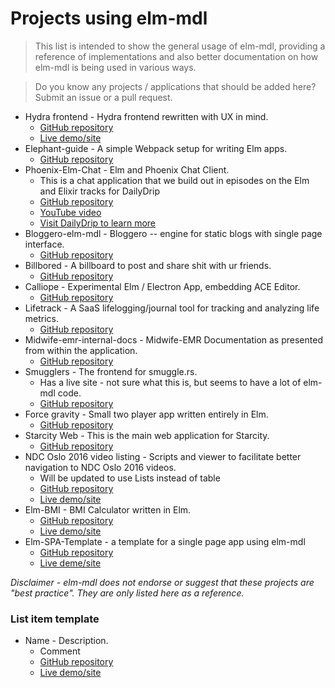 # Projects using elm-mdl

> This list is intended to show the general usage of elm-mdl, providing a reference of implementations and also better documentation on how elm-mdl is being used in various ways.

> Do you know any projects / applications that should be added here? Submit an issue or a pull request.

* Hydra frontend - Hydra frontend rewritten with UX in mind.
    * [GitHub repository](https://github.com/domenkozar/hydra-frontend)
    * [Live demo/site](http://hydra-frontend.domenkozar.com/)
* Elephant-guide - A simple Webpack setup for writing Elm apps.
    * [GitHub repository](https://github.com/IwalkAlone/elephant-guide)
* Phoenix-Elm-Chat - Elm and Phoenix Chat Client.
    * This is a chat application that we build out in episodes on the Elm and Elixir tracks for DailyDrip
    * [GitHub repository](https://github.com/knewter/phoenix-elm-chat)
    * [YouTube video](https://www.youtube.com/watch?v=PrUum0BDClE&feature=youtu.be)
    * [Visit DailyDrip to learn more](https://www.dailydrip.com/)
* Bloggero-elm-mdl - Bloggero -- engine for static blogs with single page interface.
    * [GitHub repository](https://github.com/easimonenko/bloggero-elm-mdl)
* Billbored - A billboard to post and share shit with ur friends.
    * [GitHub repository](https://github.com/puhrez/billbored)
* Calliope - Experimental Elm / Electron App, embedding ACE Editor.
    * [GitHub repository](https://github.com/RobertWalter83/calliope)
* Lifetrack - A SaaS lifelogging/journal tool for tracking and analyzing life metrics.
    * [GitHub repository](https://github.com/demsullivan/lifetrack)
* Midwife-emr-internal-docs - Midwife-EMR Documentation as presented from within the application.
    * [GitHub repository](https://github.com/kbsymanz/midwife-emr-internal-docs)
* Smugglers - The frontend for smuggle.rs.
    * Has a live site - not sure what this is, but seems to have a lot of elm-mdl code.
    * [GitHub repository](https://github.com/dgonyeo/smugglers)
* Force gravity - Small two player app written entirely in Elm.
    * [GitHub repository](https://github.com/stanton-gary/gravity)
* Starcity Web - This is the main web application for Starcity.
    * [GitHub repository](https://github.com/starcity-properties/starcity-web)
* NDC Oslo 2016 video listing - Scripts and viewer to facilitate better navigation to NDC Oslo 2016 videos.
    * Will be updated to use Lists instead of table
    * [GitHub repository](https://github.com/hakonrossebo/ndc-oslo2016-video-listing)
    * [Live demo/site](https://hakonrossebo.github.io/ndc-oslo2016-video-listing/)
* Elm-BMI - BMI Calculator written in Elm.
    * [GitHub repository](https://github.com/uehaj/elm-bmi)
    * [Live demo/site](https://uehaj.github.io/elm-bmi/)
*  Elm-SPA-Template - a template for a single page app using elm-mdl
    * [GitHub repository](https://github.com/id3as/elm-spa-template)
    * [Live deme/site](http://id3as.github.io/elm-spa.html)



*Disclaimer - elm-mdl does not endorse or suggest that these projects are "best practice". They are only listed here as a reference.*

### List item template
* Name - Description.
    * Comment
    * [GitHub repository](link)
    * [Live demo/site](link)

